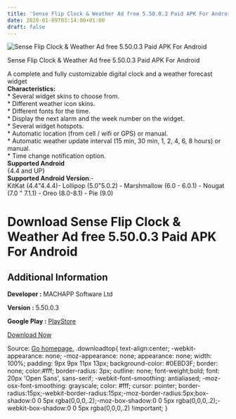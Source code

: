 ```yaml
---
title: 'Sense Flip Clock & Weather Ad free 5.50.0.3 Paid APK For Android'
date: 2020-01-09T03:14:00+01:00
draft: false
---
```


![Sense Flip Clock & Weather Ad free 5.50.0.3 Paid APK For Android](https://i1.wp.com/apkhome.net/wp-content/uploads/2020/01/Sense-Flip-Clock-Weather-Ad-free-5.50.0.3-Paid.png "Sense Flip Clock & Weather Ad free 5.50.0.3 Paid APK For Android")

  

Sense Flip Clock & Weather Ad free 5.50.0.3 Paid APK For Android

A complete and fully customizable digital clock and a weather forecast widget  
**Characteristics:**  
\* Several widget skins to choose from.  
\* Different weather icon skins.  
\* Different fonts for the time.  
\* Display the next alarm and the week number on the widget.  
\* Several widget hotspots.  
\* Automatic location (from cell / wifi or GPS) or manual.  
\* Automatic weather update interval (15 min, 30 min, 1, 2, 4, 6, 8 hours) or manual.  
\* Time change notification option.  
**Supported Android**  
{4.4 and UP}  
**Supported Android Version**:-  
KitKat (4.4"4.4.4)- Lollipop (5.0"5.0.2) - Marshmallow (6.0 - 6.0.1) - Nougat (7.0 " 7.1.1) - Oreo (8.0-8.1) - Pie (9.0)

Download Sense Flip Clock & Weather Ad free 5.50.0.3 Paid APK For Android
=========================================================================

Additional Information
----------------------

**Developer :** MACHAPP Software Ltd

**Version :** 5.50.0.3

**Google Play :** [PlayStore](https://play.google.com/store/apps/details?id=com.droid27.senseflipclockweather.premium)

  

[Download Now](https://store4app.co/post/sense-flip-clock-amp-weather-ad-free-5-50-0-3-paid-apk-for-android_1578488589)

  
Source: [Go homepage.](https://store4app.co/post/sense-flip-clock-amp-weather-ad-free-5-50-0-3-paid-apk-for-android_1578488589) .downloadtop{ text-align:center; -webkit-appearance: none; -moz-appearance: none; appearance: none; width: 100%; padding: 9px 9px 11px 13px; background-color: #0EBD3F; border: none; color:#fff; border-radius: 3px; outline: none; font-weight;bold; font: 20px 'Open Sans', sans-serif; -webkit-font-smoothing: antialiased; -moz-osx-font-smoothing: grayscale; color: #fff; cursor: pointer; border-radius:15px;-webkit-border-radius:15px;-moz-border-radius:5px;box-shadow:0 0 5px rgba(0,0,0,.2);-moz-box-shadow:0 0 5px rgba(0,0,0,.2);-webkit-box-shadow:0 0 5px rgba(0,0,0,.2) !important; }